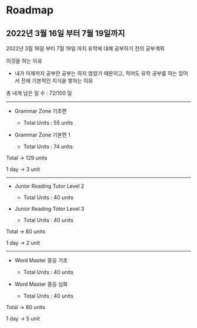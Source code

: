 # Roadmap

## 2022년 3월 16일 부터 7월 19일까지

2022년 3월 16일 부터 7월 19일 까지 유학에 대해 공부하기 전의 공부계획

이것을 하는 이유

- 내가 이제까지 공부란 공부는 하지 않았기 때문이고, 적어도 유학 공부를 하는 있어서 전에 기본적인 지식을 쌓자는 이유

총 내게 남은 일 수 : 72/100 일

---

- Grammar Zone 기초편

  - Total Units : 55 units

- Grammar Zone 기본편 1

  - Total Units : 74 units

Total -> 129 units

1 day -> 3 unit

---

- Junior Reading Tutor Level 2

  - Total Units : 40 units

- Junior Reading Totor Level 3

  - Total Units : 40 units

Total -> 80 units

1 day -> 2 unit

---

- Word Master 중등 기초

  - Total Units : 40 units

- Word Master 중등 심화

  - Total Units : 40 units

Total -> 80 units

1 day -> 5 unit
